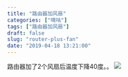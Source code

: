 ```yaml
---
title: "路由器加风扇"
categories: ["嘀咕"]
tags: ["路由器加风扇"]
draft: false
slug: "router-plus-fan"
date: "2019-04-18 13:21:00"
---
```


路由器加了2个风扇后温度下降40度。。
![](https://cdn.jsdelivr.net/gh/eallion/statics@blog/images/2019/06/2745381252.png)
